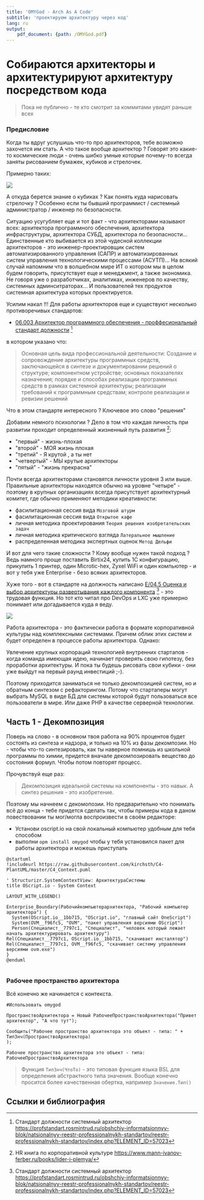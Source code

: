 ```yaml
---
title: 'OMYGod - Arch As A Code'
subtitle: 'проектируем архитектуру через код'
lang: ru
output:
    pdf_document: {path: /OMYGod.pdf}
---  
```

  
  
#  Собираются архитекторы и архитектурируют архитектуру посредством кода
  
  
> Пока не публично - те кто смотрит за коммитами увидят раньше всех
  
###  Предисловие
  
  
Когда ты вдруг услушишь что-то про архитекторов, тебе возможно захочется им стать. А что такое вообще архитектор ? Говорят это какие-то космические люди - очень шибко умные которые почему-то всегда заняты рисованием бумажек, кубиков и стрелочек.
  
Примерно таких:
  

![](/assets/880b27b49f124e12bede3a32a097856e0.png?0.8569115720901843)  
  
А откуда берется знание о кубиках ? Как понять куда нарисовать стрелочку ? Особенно если ты бывший программист / системный администратор / инженер по безопасности.
  
Ситуацию усугубляет еще и тот факт - что архитекторами называют всех: архитектора программного обеспечения, архитектора инфраструктуры, архитектора СУБД, архитектора по безопасности... Единственные кто выбивается из этой чудесной коллекции архитекторов - это инженер-проектировщик систем автоматизированного управления (САПР) и автоматизированных систем управления технологическими процессами (АСУТП)... На всякий случай напомним что в волшебном мире ИТ о котором мы в целом будем говорить, присутствует еще и менеджмент, а также экономика. Не говоря уже о разработчиках, аналитиках, инженеров по качеству, системных админситраторах... И пользователей тех продуктов системная архитектура которых проектируется.
  
Усилим накал !!! Для работы архитекторов еще и существуют несколько противоречивых стандартов:
  
* [06.003 Архитектор программного обеспечения - проффесиональный стандарт должности](https://profstandart.rosmintrud.ru/obshchiy-informatsionnyy-blok/natsionalnyy-reestr-professionalnykh-standartov/reestr-professionalnykh-standartov/index.php?ELEMENT_ID=57023 ) [^1]
  
в котором указано что: 
  
> Основная цель вида профессиональной деятельности: Создание и сопровождение архитектуры программных средств, заключающейся в синтезе и документировании решений о структуре; компонентном устройстве; основных показателях назначения; порядке и способах реализации программных средств в рамках системной архитектуры; реализации требований к программным средствам; контроле реализации и ревизии решений
  
Что в этом стандарте интересного ? Ключевое это слово "решения"
  
Добавим немного психологии ? Дело в том что каждая личность при развитии проходит определенный жизненный путь развития [^2]:
  
* "первый" - жизнь-плохая
* "второй" - МОЯ жизнь плохая
* "третий" - Я крутой , а ты нет
* "четвертый" - МЫ крутые архитекторы
* "пятый" - "жизнь прекрасна"
  
Почти всегда архитекторами становятся личности уровня 3 или выше. Правильные архитекторы находятся обычно на уровне "четыре" - поэтому в крупных организациях всегда присутствует архитектурный комитет, где обычно применяют методики креативности:
  
* фасилитационная сессия вида `Мозговой штурм`
* фасилитационная сессия вида `Открытое кафе`
* личная методика проектирования `Теория решения изобретательских задач`
* личная методика критического взгляда `Латеральное мышление`
* распределенная методика экспертных оценок `Метод Дельфи`
  
И вот для чего такие сложности ? Кому вообще нужен такой подход ? Ведь намного проще поставить Birtix24, купить 1С конфигурацию, прикупить 1 принтер, один Microtic-hex, Zyxel WiFi и один компьютер - и вот у тебя уже Enterprise - безо всяких архитекторов.
  
Хуже того - вот в стандарте на должность написано [E/04.5 Оценка и выбор архитектуры развертывания каждого компонента](https://profstandart.rosmintrud.ru/obshchiy-informatsionnyy-blok/natsionalnyy-reestr-professionalnykh-standartov/reestr-trudovyh-funkcij/index.php?ELEMENT_ID=56914&CODE=56914 ) [^1] - это трудовая функция. Но тот кто читал про DevOps и LXC уже примерно понимает или догадывается куда я веду.
  

![](/assets/880b27b49f124e12bede3a32a097856e1.png?0.7483140333906477)  
  
Работа архитектора - это фактически работа в формате корпоративной культуры над комплексными системами. Причем облик этих систем и будет определен в процессе работы архитектора. Однако:
  
Увлечение крупных корпораций технологией внутренних стартапов - когда команда имеющая идею, начинает проверять свою гипотезу, без проработки архитектуры. И пока ты будешь рисовать свои кубики - они уже выйдут на первый раунд инвестиций ;-).
  
Поэтому приходится заниматься не только декомпозицией систем, но и обратным синтезом с рефакторингом. Потому что стартаперы могут выбрать MySQL в виде БД для системы которой будут пользоваться все пользователи в мире. Или даже PHP в качестве серверной технологии.
  
  
##  Часть 1 - Декомпозиция
  
  
Поверь на слово - в основном твоя работа на 90% процентов будет состоять из синтеза и надзора, и только на 10% из фазы декомпозии. Но - чтобы что-то синтезировать, как ты наверное помнишь из школьной программы по химии, придется вначале декомпозировать вещество до состояния формул. Чтобы потом повторят процесс.
  
Прочувствуй еще раз:
  
> Декомпозиция идеальной системы на компоненты - это навык. А синтез решения - это изобретение.
  
Поэтому мы начнеем с декомопозии. Но предварительно что понимать всё до конца - тебе придется сделать так, чтобы примеры кода в даном повествовании ты мог/могла воспроизвести в своём редакторе:
  
* Установи oscript.io на свой локальный компьютер удобным для тебя способом
* выполни `opm install omygod` чтобы у тебя установился пакет для работы архитектора и можешь приступать
  

```puml
@startuml
!includeurl https://raw.githubusercontent.com/kirchsth/C4-PlantUML/master/C4_Context.puml

' Structurizr.SystemContextView: АрхитектураСистемы
title OScript.io - System Context

LAYOUT_WITH_LEGEND()

Enterprise_Boundary(Рабочийкомпьютерархитектора, "Рабочий компьютер архитектора") {
  System(OScript.io__1bb715, "OScript.io", "главный сайт OneScript")
  System(OVM__f96fc5, "OVM", "пакет управления версиями OScript")
  Person(Специалист__7797c1, "Специалист", "человек который лежает начать архитектурировать архитектуру")
Rel(Специалист__7797c1, OScript.io__1bb715, "скачивает инсталятор")
Rel(Специалист__7797c1, OVM__f96fc5, "скачивает систему управления версиями ovm.exe")
}
@enduml


```

  
  
###  Рабочее пространство архитектора
  
  
Всё конечно же начинается с контекста.  
  
```bsl
#Использовать omygod

ПространствоАрхитектора = Новый РабочееПространствоАрхитектора("Привет архитектор", "А что тут");

Сообщить("Рабочее пространство архитектора это объект - типа: " + ТипЗнч(ПространствоАрхитектора)
);

```

```
Рабочее пространство архитектора это объект - типа: РабочееПространствоАрхитектора
```

  
> Функция `ТипЗнч(ЧтоТо)` - это типовая функция языка BSL для определения абстрактного типа значения. Вообще конечно просится более качественная обертка, например `Значение.Тип()`
  
  
  
  
##  Ссылки и библиография
  
  
[^1]: Стандарт должности системный архитектор
https://profstandart.rosmintrud.ru/obshchiy-informatsionnyy-blok/natsionalnyy-reestr-professionalnykh-standartov/reestr-professionalnykh-standartov/index.php?ELEMENT_ID=57023
  
[^2]: HR книга по корпоративной культуре
https://www.mann-ivanov-ferber.ru/books/lider-i-plemya/
  